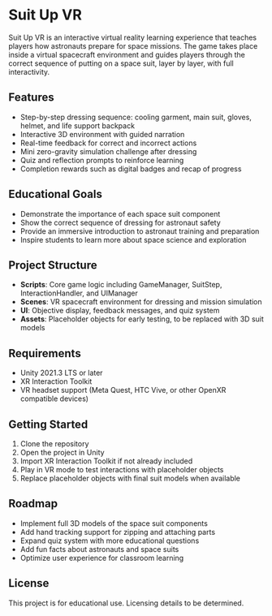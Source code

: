 # Suit Up VR

Suit Up VR is an interactive virtual reality learning experience that teaches players how astronauts prepare for space missions. The game takes place inside a virtual spacecraft environment and guides players through the correct sequence of putting on a space suit, layer by layer, with full interactivity.

## Features
- Step-by-step dressing sequence: cooling garment, main suit, gloves, helmet, and life support backpack
- Interactive 3D environment with guided narration
- Real-time feedback for correct and incorrect actions
- Mini zero-gravity simulation challenge after dressing
- Quiz and reflection prompts to reinforce learning
- Completion rewards such as digital badges and recap of progress

## Educational Goals
- Demonstrate the importance of each space suit component
- Show the correct sequence of dressing for astronaut safety
- Provide an immersive introduction to astronaut training and preparation
- Inspire students to learn more about space science and exploration

## Project Structure
- **Scripts**: Core game logic including GameManager, SuitStep, InteractionHandler, and UIManager
- **Scenes**: VR spacecraft environment for dressing and mission simulation
- **UI**: Objective display, feedback messages, and quiz system
- **Assets**: Placeholder objects for early testing, to be replaced with 3D suit models

## Requirements
- Unity 2021.3 LTS or later
- XR Interaction Toolkit
- VR headset support (Meta Quest, HTC Vive, or other OpenXR compatible devices)

## Getting Started
1. Clone the repository  
2. Open the project in Unity  
3. Import XR Interaction Toolkit if not already included  
4. Play in VR mode to test interactions with placeholder objects  
5. Replace placeholder objects with final suit models when available  

## Roadmap
- Implement full 3D models of the space suit components
- Add hand tracking support for zipping and attaching parts
- Expand quiz system with more educational questions
- Add fun facts about astronauts and space suits
- Optimize user experience for classroom learning

## License
This project is for educational use. Licensing details to be determined.
